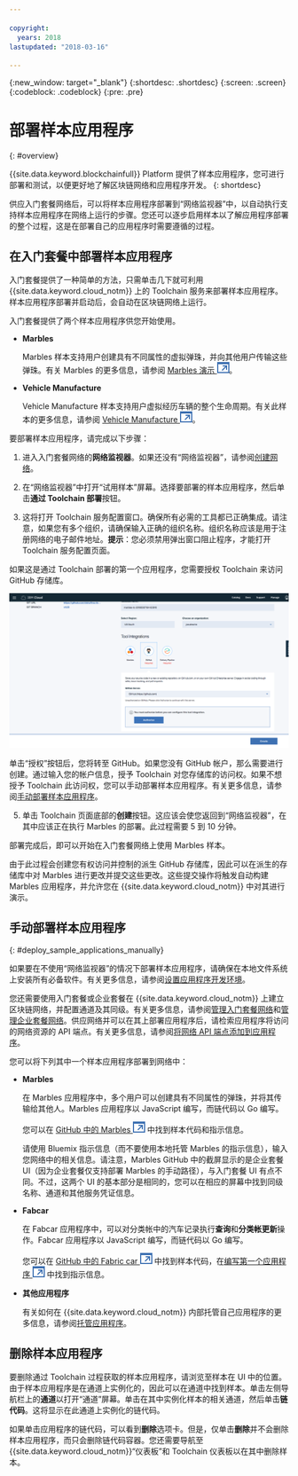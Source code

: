 ```yaml
---

copyright:
  years: 2018
lastupdated: "2018-03-16"

---
```


{:new_window: target="_blank"}
{:shortdesc: .shortdesc}
{:screen: .screen}
{:codeblock: .codeblock}
{:pre: .pre}

# 部署样本应用程序
{: #overview}

{{site.data.keyword.blockchainfull}} Platform 提供了样本应用程序，您可进行部署和测试，以便更好地了解区块链网络和应用程序开发。
{: shortdesc}

供应入门套餐网络后，可以将样本应用程序部署到“网络监视器”中，以自动执行支持样本应用程序在网络上运行的步骤。您还可以逐步启用样本以了解应用程序部署的整个过程，这是在部署自己的应用程序时需要遵循的过程。

## 在入门套餐中部署样本应用程序

入门套餐提供了一种简单的方法，只需单击几下就可利用 {{site.data.keyword.cloud_notm}} 上的 Toolchain 服务来部署样本应用程序。样本应用程序部署并启动后，会自动在区块链网络上运行。

入门套餐提供了两个样本应用程序供您开始使用。

* **Marbles**

  Marbles 样本支持用户创建具有不同属性的虚拟弹珠，并向其他用户传输这些弹珠。有关 Marbles 的更多信息，请参阅 [Marbles 演示 ![外部链接图标](../images/external_link.svg "外部链接图标")](https://github.com/IBM-Blockchain/marbles)。

* **Vehicle Manufacture**

  Vehicle Manufacture 样本支持用户虚拟经历车辆的整个生命周期。有关此样本的更多信息，请参阅 [Vehicle Manufacture ![外部链接图标](../images/external_link.svg "外部链接图标")](https://github.com/IBM-Blockchain/vehicle-manufacture)。 

要部署样本应用程序，请完成以下步骤：

1. 进入入门套餐网络的**网络监视器**。如果还没有“网络监视器”，请参阅[创建网络](../get_start_starter_plan.html#creating-a-network)。

2. 在“网络监视器”中打开“试用样本”屏幕。选择要部署的样本应用程序，然后单击**通过 Toolchain 部署**按钮。
<!--
    ![sampleappflow0](../images/sampleappflow0.png)
-->
3. 这将打开 Toolchain 服务配置窗口。确保所有必需的工具都已正确集成。请注意，如果您有多个组织，请确保输入正确的组织名称。组织名称应该是用于注册网络的电子邮件地址。**提示**：您必须禁用弹出窗口阻止程序，才能打开 Toolchain 服务配置页面。
<!--
    ![sampleappflow1](../images/sampleappflow1.png)
-->
  如果这是通过 Toolchain 部署的第一个应用程序，您需要授权 Toolchain 来访问 GitHub 存储库。

  ![sampleappflow2](../images/sampleappflow2.png)

  单击“授权”按钮后，您将转至 GitHub。如果您没有 GitHub 帐户，那么需要进行创建。通过输入您的帐户信息，授予 Toolchain 对您存储库的访问权。如果不想授予 Toolchain 此访问权，您可以手动部署样本应用程序。有关更多信息，请参阅[手动部署样本应用程序](#deploy_sample_applications_manually)。

5. 单击 Toolchain 页面底部的**创建**按钮。这应该会使您返回到“网络监视器”，在其中应该正在执行 Marbles 的部署。此过程需要 5 到 10 分钟。
<!--
    ![sampleappflow3](../images/sampleappflow3.png)
-->
部署完成后，即可以开始在入门套餐网络上使用 Marbles 样本。

由于此过程会创建您有权访问并控制的派生 GitHub 存储库，因此可以在派生的存储库中对 Marbles 进行更改并提交这些更改。这些提交操作将触发自动构建 Marbles 应用程序，并允许您在 {{site.data.keyword.cloud_notm}} 中对其进行演示。

## 手动部署样本应用程序
{: #deploy_sample_applications_manually}

如果要在不使用“网络监视器”的情况下部署样本应用程序，请确保在本地文件系统上安装所有必备软件。有关更多信息，请参阅[设置应用程序开发环境](../v10_application.html#setting-up-application-development-environment)。

您还需要使用入门套餐或企业套餐在 {{site.data.keyword.cloud_notm}} 上建立区块链网络，并配置通道及其同级。有关更多信息，请参阅[管理入门套餐网络](../get_start_starter_plan.html)和[管理企业套餐网络](../get_start.html)。供应网络并可以在其上部署应用程序后，请检索应用程序将访问的网络资源的 API 端点。有关更多信息，请参阅[将网络 API 端点添加到应用程序](../v10_application.html#adding-network-api-endpoints-to-your-application)。

您可以将下列其中一个样本应用程序部署到网络中：

- **Marbles**

  在 Marbles 应用程序中，多个用户可以创建具有不同属性的弹珠，并将其传输给其他人。Marbles 应用程序以 JavaScript 编写，而链代码以 Go 编写。

  您可以在 [GitHub 中的 Marbles ![外部链接图标](../images/external_link.svg "外部链接图标")](https://github.com/IBM-Blockchain/marbles) 中找到样本代码和指示信息。

  请使用 Bluemix 指示信息（而不要使用本地托管 Marbles 的指示信息），输入您网络中的相关信息。请注意，Marbles GitHub 中的截屏显示的是企业套餐 UI（因为企业套餐仅支持部署 Marbles 的手动路径），与入门套餐 UI 有点不同。不过，这两个 UI 的基本部分是相同的，您可以在相应的屏幕中找到同级名称、通道和其他服务凭证信息。

- **Fabcar**

  在 Fabcar 应用程序中，可以对分类帐中的汽车记录执行**查询**和**分类帐更新**操作。Fabcar 应用程序以 JavaScript 编写，而链代码以 Go 编写。

  您可以在 [GitHub 中的 Fabric car ![外部链接图标](../images/external_link.svg "外部链接图标")](https://github.com/hyperledger/fabric-samples/tree/release/fabcar) 中找到样本代码，在[编写第一个应用程序 ![外部链接图标](../images/external_link.svg "外部链接图标")](http://hyperledger-fabric.readthedocs.io/en/latest/write_first_app.html) 中找到指示信息。

- **其他应用程序**

  有关如何在 {{site.data.keyword.cloud_notm}} 内部托管自己应用程序的更多信息，请参阅[托管应用程序](../v10_application.html#hosting-applications)。

## 删除样本应用程序

要删除通过 Toolchain 过程获取的样本应用程序，请浏览至样本在 UI 中的位置。由于样本应用程序是在通道上实例化的，因此可以在通道中找到样本。单击左侧导航栏上的**通道**以打开“通道”屏幕。单击在其中实例化样本的相关通道，然后单击**链代码**。这将显示在此通道上实例化的链代码。

如果单击应用程序的链代码，可以看到**删除**选项卡。但是，仅单击**删除**并不会删除样本应用程序，而只会删除链代码容器。您还需要导航至 {{site.data.keyword.cloud_notm}}“仪表板”和 Toolchain 仪表板以在其中删除样本。
